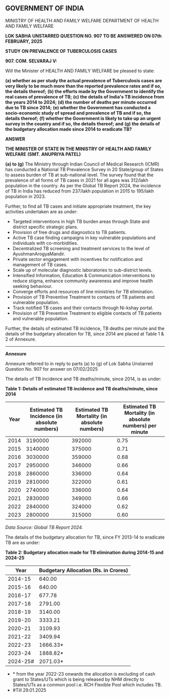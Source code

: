 ## GOVERNMENT OF INDIA

MINISTRY OF HEALTH AND FAMILY WELFARE
DEPARTMENT OF HEALTH AND FAMILY WELFARE

**LOK SABHA**
**UNSTARRED QUESTION NO. 907**
**TO BE ANSWERED ON 07th FEBRUARY, 2025**

**STUDY ON PREVALENCE OF TUBERCULOSIS CASES**

**907. COM. SELVARAJ V:**

Will the Minister of HEALTH AND FAMILY WELFARE be pleased to state:

**(a) whether as per study the actual prevalence of Tuberculosis cases are very likely to be much more than the reported prevalence rates and if so, the details thereof;**
**(b) the efforts made by the Government to identify the real cases of prevalence of TB;**
**(c) the details of India's TB incidence from the years 2014 to 2024;**
**(d) the number of deaths per minute occurred due to TB since 2014;**
**(e) whether the Government has conducted a socio-economic study of spread and prevalence of TB and if so, the details thereof;**
**(f) whether the Government is likely to take up an urgent survey in the country and if so, the details thereof; and**
**(g) the details of the budgetary allocation made since 2014 to eradicate TB?**

**ANSWER**

**THE MINISTER OF STATE IN THE MINISTRY OF HEALTH AND FAMILY WELFARE**
**(SMT. ANUPRIYA PATEL)**

**(a) to (g)** The Ministry through Indian Council of Medical Research (ICMR) has conducted a National TB Prevalence Survey in 20 State/group of States to assess burden of TB at sub-national level. The survey found that the prevalence of all forms of TB cases in 2021 for all ages was 312/lakh population in the country. As per the Global TB Report 2024, the incidence of TB in India has reduced from 237/lakh population in 2015 to 195/lakh population in 2023.

Further, to find all TB cases and initiate appropriate treatment, the key activities undertaken are as under:

- Targeted interventions in high TB burden areas through State and district specific strategic plans.
- Provision of free drugs and diagnostics to TB patients.
- Active TB case finding campaigns in key vulnerable populations and individuals with co-morbidities.
- Decentralized TB screening and treatment services to the level of AyushmanArogyaMandir.
- Private sector engagement with incentives for notification and management of TB cases.
- Scale up of molecular diagnostic laboratories to sub-district levels.
- Intensified Information, Education & Communication interventions to reduce stigma, enhance community awareness and improve health seeking behaviour.
- Converge efforts and resources of line ministries for TB elimination.
- Provision of TB Preventive Treatment to contacts of TB patients and vulnerable population.
- Track notified TB cases and their contacts through Ni-kshay portal.
- Provision of TB Preventive Treatment to eligible contacts of TB patients and vulnerable population.

Further, the details of estimated TB incidence, TB deaths per minute and the details of the budgetary allocation for TB, since 2014 are placed at Table 1 & 2 of Annexure.

---

**Annexure**

Annexure referred to in reply to parts (a) to (g) of Lok Sabha Unstarred Question No. 907 for answer on 07/02/2025

The details of TB incidence and TB deaths/minute, since 2014, is as under:

**Table 1: Details of estimated TB incidence and TB deaths/minute, since 2014**

| Year | Estimated TB Incidence (in absolute numbers) | Estimated TB Mortality (in absolute numbers) | Estimated TB Mortality (in absolute numbers) per minute |
| ---- | -------------------------------------------- | -------------------------------------------- | ------------------------------------------------------- |
| 2014 | 3190000                                      | 392000                                       | 0.75                                                    |
| 2015 | 3140000                                      | 375000                                       | 0.71                                                    |
| 2016 | 3030000                                      | 359000                                       | 0.68                                                    |
| 2017 | 2950000                                      | 346000                                       | 0.66                                                    |
| 2018 | 2860000                                      | 336000                                       | 0.64                                                    |
| 2019 | 2810000                                      | 322000                                       | 0.61                                                    |
| 2020 | 2740000                                      | 336000                                       | 0.64                                                    |
| 2021 | 2830000                                      | 349000                                       | 0.66                                                    |
| 2022 | 2840000                                      | 324000                                       | 0.62                                                    |
| 2023 | 2800000                                      | 315000                                       | 0.60                                                    |

_Data Source: Global TB Report 2024._

The details of the budgetary allocation for TB, since FY 2013-14 to eradicate TB are as under:

**Table 2: Budgetary allocation made for TB elimination during 2014-15 and 2024-25**

| Year     | Budgetary Allocation (Rs. in Crores) |
| -------- | ------------------------------------ |
| 2014-15  | 640.00                               |
| 2015-16  | 640.00                               |
| 2016-17  | 677.78                               |
| 2017-18  | 2791.00                              |
| 2018-19  | 3140.00                              |
| 2019-20  | 3333.21                              |
| 2020-21  | 3109.93                              |
| 2021-22  | 3409.94                              |
| 2022-23  | 1666.33\*                            |
| 2023-24  | 1888.82\*                            |
| 2024-25# | 2071.03\*                            |

- \* from the year 2022-23 onwards the allocation is excluding of cash grant to States/UTs which is being released by NHM directly to States/UTs as a common pool i.e. RCH Flexible Pool which includes TB.
- #Till 29.01.2025
